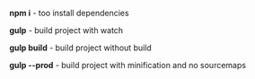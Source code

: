 **npm i** - too install dependencies

**gulp** - build project with watch

**gulp build** - build project without build

**gulp --prod** - build project with minification and no sourcemaps
